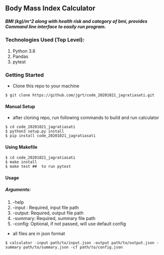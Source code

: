 ## Body Mass Index Calculator

##### BMI (kg)/m^2 along with health risk and category of bmi, provides Command line interface to easily run program.

### Technologies Used (Top Level):
1. Python 3.8
2. Pandas
3. pytest

### Getting Started

* Clone this repo to your machine
```
$ git clone https://github.com/jgrt/code_20201021_jagratiasati.git
```

#### Manual Setup
* after cloning repo, run following commands to build and run calculator
```
$ cd code_20201021_jagratiasati
$ python3 setup.py install
$ pip install code_20201021_jagratiasati
```

#### Using Makefile
```
$ cd code_20201021_jagratiasati
$ make install
$ make test ##  to run pytest
```

#### Usage
##### Arguments:
1. -help
2. -input : Required, input file path
3. -output: Required, output file path
4. -summary: Required, summary file path
5. -config: Optional, if not passed, will use default config

* all files are in json format

```
$ calculator -input path/to/input.json -output path/to/output.json -summary path/to/summary.json -cf path/to/config.json
```




